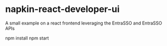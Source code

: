 # napkin-react-developer-ui

A small example on a react frontend leveraging the EntraSSO and EntraSSO APIs

npm install
npm start
